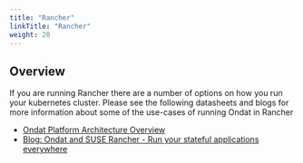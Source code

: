 ```yaml
---
title: "Rancher"
linkTitle: "Rancher"
weight: 20
---
```


## Overview

If you are running Rancher there are a number of options on how you run your kubernetes cluster.  Please see the following datasheets and blogs for more information about some of the use-cases of running Ondat in Rancher

* [Ondat Platform Architecture Overview](https://3402546.fs1.hubspotusercontent-na1.net/hubfs/3402546/Ondat%20-%20Platform%20Architecture.pdf)
* [Blog: Ondat and SUSE Rancher - Run your stateful applications everywhere](https://www.ondat.io/blog/ondat-and-suse-rancher-run-your-stateful-applications-everywhere)